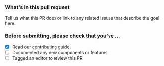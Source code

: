 ### What's in this pull request

Tell us what this PR does or link to any related issues that describe the goal here.

### Before submitting, please check that you've ...

- [x] Read our [contributing guide](https://github.com/reuters-graphics/graphics-components/blob/master/CONTRIBUTING.md)
- [ ] Documented any new components or features
- [ ] Tagged an editor to review this PR
